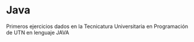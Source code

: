 # Java
Primeros ejercicios dados en la Tecnicatura Universitaria en Programación de UTN en lenguaje JAVA
